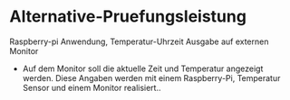 # Alternative-Pruefungsleistung
Raspberry-pi Anwendung, Temperatur-Uhrzeit Ausgabe auf externen Monitor
* Auf dem Monitor soll die aktuelle Zeit und Temperatur angezeigt werden. Diese Angaben werden mit einem Raspberry-Pi, Temperatur Sensor und einem Monitor realisiert..
